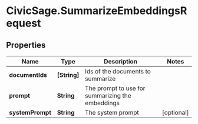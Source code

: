 # CivicSage.SummarizeEmbeddingsRequest

## Properties

Name | Type | Description | Notes
------------ | ------------- | ------------- | -------------
**documentIds** | **[String]** | Ids of the documents to summarize | 
**prompt** | **String** | The prompt to use for summarizing the embeddings | 
**systemPrompt** | **String** | The system prompt | [optional] 


